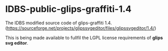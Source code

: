 # IDBS-public-glips-graffiti-1.4

The IDBS modified source code of glips-graffiti 1.4. (https://sourceforge.net/projects/glipssvgeditor/files/glipssvgeditor/1.4/)

This is being made available to fullfil the LGPL license requirements of **glips svg editor**.